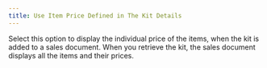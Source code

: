 ```yaml
---
title: Use Item Price Defined in The Kit Details
---
```



Select this option to display the individual price of the items, when  the kit is added to a sales document. When you retrieve the kit, the sales  document displays all the items and their prices.
